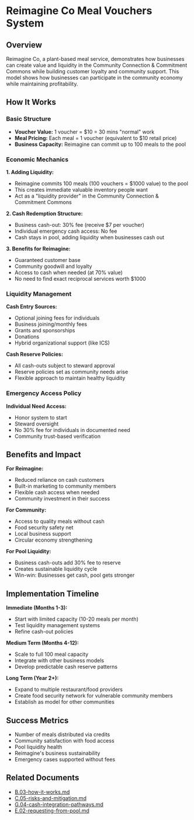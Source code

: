 # Reimagine Co Meal Vouchers System

## Overview

Reimagine Co, a plant-based meal service, demonstrates how businesses can create value and liquidity in the Community Connection & Commitment Commons while building customer loyalty and community support. This model shows how businesses can participate in the community economy while maintaining profitability.

## How It Works

### Basic Structure
- **Voucher Value:** 1 voucher = $10 = 30 mins "normal" work
- **Meal Pricing:** Each meal = 1 voucher (equivalent to $10 retail price)
- **Business Capacity:** Reimagine can commit up to 100 meals to the pool

### Economic Mechanics

**1. Adding Liquidity:**
- Reimagine commits 100 meals (100 vouchers = $1000 value) to the pool
- This creates immediate valuable inventory people want
- Act as a "liquidity provider" in the Community Connection & Commitment Commons

**2. Cash Redemption Structure:**
- Business cash-out: 30% fee (receive $7 per voucher)
- Individual emergency cash access: No fee
- Cash stays in pool, adding liquidity when businesses cash out

**3. Benefits for Reimagine:**
- Guaranteed customer base
- Community goodwill and loyalty
- Access to cash when needed (at 70% value)
- No need to find exact reciprocal services worth $1000

### Liquidity Management

**Cash Entry Sources:**
- Optional joining fees for individuals
- Business joining/monthly fees
- Grants and sponsorships
- Donations
- Hybrid organizational support (like ICS)

**Cash Reserve Policies:**
- All cash-outs subject to steward approval
- Reserve policies set as community needs arise
- Flexible approach to maintain healthy liquidity

### Emergency Access Policy

**Individual Need Access:**
- Honor system to start
- Steward oversight
- No 30% fee for individuals in documented need
- Community trust-based verification

## Benefits and Impact

**For Reimagine:**
- Reduced reliance on cash customers
- Built-in marketing to community members
- Flexible cash access when needed
- Community investment in their success

**For Community:**
- Access to quality meals without cash
- Food security safety net
- Local business support
- Circular economy strengthening

**For Pool Liquidity:**
- Business cash-outs add 30% fee to reserve
- Creates sustainable liquidity cycle
- Win-win: Businesses get cash, pool gets stronger

## Implementation Timeline

**Immediate (Months 1-3):**
- Start with limited capacity (10-20 meals per month)
- Test liquidity management systems
- Refine cash-out policies

**Medium Term (Months 4-12):**
- Scale to full 100 meal capacity
- Integrate with other business models
- Develop predictable cash reserve patterns

**Long Term (Year 2+):**
- Expand to multiple restaurant/food providers
- Create food security network for vulnerable community members
- Establish as model for other communities

## Success Metrics

- Number of meals distributed via credits
- Community satisfaction with food access
- Pool liquidity health
- Reimagine's business sustainability
- Emergency cases supported without fees

## Related Documents

- [B.03-how-it-works.md](notes/ics/ccc/v0.2/B-Overview/B.03-how-it-works.md)
- [C.05-risks-and-mitigation.md](notes/ics/ccc/v0.2/C-Implementation/C.05-risks-and-mitigation.md)
- [G.04-cash-integration-pathways.md](notes/ics/ccc/archive/v0.19/G-Future/G.04-cash-integration-pathways.md)
- [E.02-requesting-from-pool.md](notes/ics/ccc/v0.2/E-Guides/E.02-requesting-from-pool.md)
